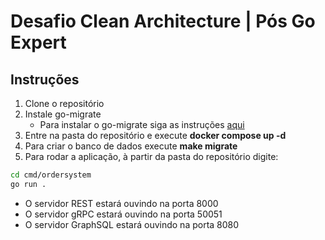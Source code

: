 # Desafio Clean Architecture | Pós Go Expert

## Instruções
1. Clone o repositório
2. Instale go-migrate
    - Para instalar o go-migrate siga as instruções [aqui](https://github.com/golang-migrate/migrate/tree/master/cmd/migrate#migrate-cli)
3. Entre na pasta do repositório e execute **docker compose up -d**
4. Para criar o banco de dados execute **make migrate**
5. Para rodar a aplicação, à partir da pasta do repositório digite: 
```bash
cd cmd/ordersystem
go run .
```
- O servidor REST estará ouvindo na porta 8000
- O servidor gRPC estará ouvindo na porta 50051
- O servidor GraphSQL estará ouvindo na porta 8080
